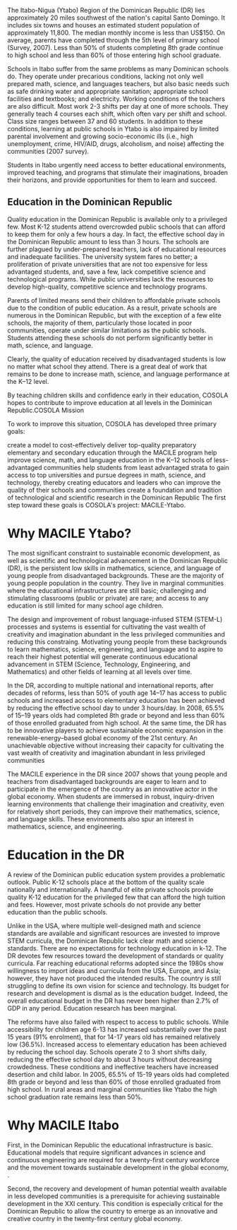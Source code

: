 The Itabo-Nigua (Ytabo) Region of the Dominican Republic (DR) lies approximately 20 miles southwest of the nation's capital Santo Domingo.  It includes six towns and houses an estimated student population of approximately 11,800. The median monthly income is less than US$150.  On average, parents have completed through the 5th level of primary school (Survey, 2007).  Less than 50% of students completing 8th grade continue to high school and less than 60% of those entering high school graduate. 

Schools in Itabo suffer from the same problems as many Dominican schools do.  They operate under precarious conditions, lacking not only well prepared math, science, and languages teachers, but also basic needs such as safe drinking water and appropriate sanitation; appropriate school facilities and textbooks; and electricity. Working conditions of the teachers are also difficult. Most work 2-3 shifts per day at one of more schools. They generally teach 4 courses each shift, which often vary per shift and school. Class size ranges between 37 and 60 students. In addition to these conditions, learning at public schools in Ytabo is also impaired by limited parental involvement and growing socio-economic ills (i.e., high unemployment, crime, HIV/AID, drugs, alcoholism, and noise) affecting the communities (2007 survey).

Students in Itabo urgently need access to better educational environments, improved teaching, and programs that stimulate their imaginations, broaden their horizons, and provide opportunities for them to learn and succeed.

## Education in the Dominican Republic

Quality education in the Dominican Republic is available only to a privileged few. Most K-12 students attend overcrowded public schools that can afford to keep them for only a few hours a day. In fact, the effective school day in the Dominican Republic amount to less than 3 hours. The schools are further plagued by under-prepared teachers, lack of educational resources and inadequate facilities. The university system fares no better; a proliferation of private universities that are not too expensive for less advantaged students, and, save a few, lack competitive science and technological programs. While public universities lack the resources to develop high-quality, competitive science and technology programs.

Parents of limited means send their children to affordable private schools due to the condition of public education. As a result, private schools are numerous in the Dominican Republic, but with the exception of a few elite schools, the majority of them, particularly those located in poor communities, operate under similar limitations as the public schools. Students attending these schools do not perform significantly better in math, science, and language.

Clearly, the quality of education received by disadvantaged students is low no matter what school they attend. There is a great deal of work that remains to be done to increase math, science, and language performance at the K–12 level.

By teaching children skills and confidence early in their education, COSOLA hopes to contribute to improve education at all levels in the Dominican Republic.COSOLA Mission

To work to improve this situation, COSOLA has developed three primary goals:

create a model to cost-effectively deliver top-quality preparatory elementary and secondary education through the MACILE program help improve science, math, and language education in the K–12 schools of less-advantaged communities
help students from least advantaged strata to gain access to top universities and pursue degrees in math, science, and technology, thereby creating educators and leaders who can improve the quality of their schools and communities
create a foundation and tradition of technological and scientific research in the Dominican Republic
The first step toward these goals is COSOLA's project: MACILE-Ytabo.

# Why MACILE Ytabo?

The most significant constraint to sustainable economic development, as well as scientific and technological advancement in the Dominican Republic (DR), is the persistent low skills in mathematics, science, and language of young people from disadvantaged backgrounds. These are the majority of young people population in the country. They live in marginal communities where the educational infrastructures are still basic; challenging and stimulating classrooms (public or private) are rare; and access to any education is still limited for many school age children.

The design and improvement of robust language-infused STEM (STEM-L)  processes and systems is essential for cultivating the vast wealth of creativity and imagination abundant in the less privileged communities and reducing this constraing. Motivating young people from these backgrounds to learn mathematics, science, engineering, and language and to aspire to reach their highest potential will generate continuous educational advancement in STEM (Science, Technology, Engineering, and Mathematics) and other fields of learning at all levels over time.


In the DR, according to multiple national and international reports, after decades of reforms, less than 50% of youth age 14–17 has access to public schools and increased access to elementary education has been achieved by reducing the effective school day to under 3 hours/day. In 2008,  65.5% of 15–19 years olds had completed 8th grade or beyond and less than 60% of those enrolled graduated from high school.  At the same time, the DR has to be innovative players to achieve sustainable economic expansion in the renewable-energy–based global economy of the 21st century. An unachievable objective without increasing their capacity for cultivating the vast wealth of creativity and imagination abundant in less privileged communities

The MACILE experience in the DR since 2007 shows that young people and teachers from disadvantaged backgrounds are eager to learn and to participate in the emergence of the country as an innovative actor in the global economy. When students are immersed in robust, inquiry-driven learning environments that challenge their imagination and creativity, even for relatively short periods, they can improve their mathematics, science, and language skills. These environments also spur an interest in mathematics, science, and engineering.

# Education in the DR

A review of the Dominican public education system provides a problematic outlook. Public K-12 schools place at the bottom of the quality scale nationally and internationally. A handful of elite private schools provide quality K-12 education for the privileged few that can afford the high tuition and fees. However, most private schools do not provide any better education than the public schools.

Unlike in the USA, where multiple well-designed math and science standards are available and significant resources are invested to improve STEM curricula, the Dominican Republic lack clear math and science standards. There are no expectations for technology education in k-12.  The DR devotes few resources toward the development of standards or quality curricula. Far reaching educational reforms adopted since the 1980s show willingness to import ideas and curricula from the USA, Europe, and Asia; however, they have not produced the intended results. The country is still struggling to define its own vision for science and technology. Its budget for research and development is dismal as is the education budget. Indeed, the overall educational
budget in the DR has never been higher than 2.7% of GDP in any period. Education research has been marginal.


The reforms have also failed with respect to access to public schools. While accessibility for children age 6-13 has increased substantially over the past 15 years (91% enrolment), that for 14-17 years old has remained relatively low (36.5%). Increased access to elementary education has been achieved by reducing the school day. Schools operate 2 to 3 short shifts daily, reducing the effective school day to about 3 hours without decreasing crowdedness. These conditions and ineffective teachers have increased desertion and child labor. In 2005, 65.5% of 15-19 years olds had completed 8th grade or beyond and less than 60% of those enrolled graduated from high school. In rural areas and marginal communities like Ytabo the high school graduation rate
remains less than 50%.

# Why MACILE Itabo

First, in the Dominican Republic the educational infrastructure is basic. Educational models that require significant advances in science and continuous engineering are required for a twenty-first century workforce and the movement towards sustainable development in the global economy, .

Second, the recovery and development of human potential wealth available in less developed communities is a prerequisite for achieving sustainable development in the XXI century. This condition is especially critical for the Dominican Republic to allow the country to emerge as an innovative and creative country in the twenty-first century global economy.
